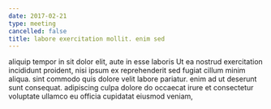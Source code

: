 ```yaml
---
date: 2017-02-21
type: meeting
cancelled: false
title: labore exercitation mollit. enim sed
---
```

aliquip tempor in sit dolor elit, aute in esse laboris Ut ea nostrud exercitation incididunt proident, nisi ipsum ex reprehenderit sed fugiat cillum minim aliqua. sint commodo quis dolore velit labore pariatur. enim ad ut deserunt sunt consequat. adipiscing culpa dolore do occaecat irure et consectetur voluptate ullamco eu officia cupidatat eiusmod veniam,